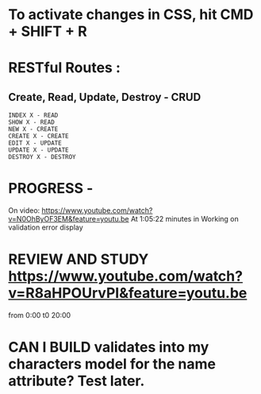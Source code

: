 # To activate changes in CSS, hit CMD + SHIFT + R

# RESTful Routes :
  ## Create, Read, Update, Destroy - CRUD
    INDEX X - READ
    SHOW X - READ
    NEW X - CREATE
    CREATE X - CREATE
    EDIT X - UPDATE
    UPDATE X - UPDATE
    DESTROY X - DESTROY

# PROGRESS - 
  On video: https://www.youtube.com/watch?v=N0OhByOF3EM&feature=youtu.be
  At 1:05:22 minutes in
    Working on validation error display


# REVIEW AND STUDY https://www.youtube.com/watch?v=R8aHPOUrvPI&feature=youtu.be
from 0:00 t0 20:00


# CAN I BUILD validates into my characters model for the name attribute? Test later.